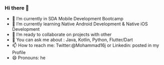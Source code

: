### Hi there 👋

- 🔭 I’m currently in SDA Mobile Development Bootcamp
- 🌱 I’m currently learning Native Android Development & Native iOS Development
- 👯 I’m ready to collaborate on projects with other
- 💬 You can ask me about : Java, Kotlin, Python, Flutter/Dart
- 📫 How to reach me: Twitter:@Mohammad16j or Linkedin: posted in my Profile
- 😄 Pronouns: he
<!-- - ⚡ Fun fact: ...
 -->
